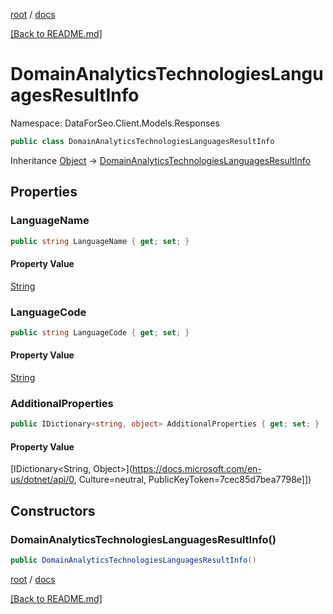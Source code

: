 [root](./../ "root") / [docs](./ "docs")

[[Back to README.md]](./../README.md "[Back to README.md]")

# DomainAnalyticsTechnologiesLanguagesResultInfo

Namespace: DataForSeo.Client.Models.Responses

```csharp
public class DomainAnalyticsTechnologiesLanguagesResultInfo
```

Inheritance [Object](https://docs.microsoft.com/en-us/dotnet/api/Object) → [DomainAnalyticsTechnologiesLanguagesResultInfo](./DomainAnalyticsTechnologiesLanguagesResultInfo.md)

## Properties

### **LanguageName**

```csharp
public string LanguageName { get; set; }
```

#### Property Value

[String](https://docs.microsoft.com/en-us/dotnet/api/String)<br>

### **LanguageCode**

```csharp
public string LanguageCode { get; set; }
```

#### Property Value

[String](https://docs.microsoft.com/en-us/dotnet/api/String)<br>

### **AdditionalProperties**

```csharp
public IDictionary<string, object> AdditionalProperties { get; set; }
```

#### Property Value

[IDictionary&lt;String, Object&gt;](https://docs.microsoft.com/en-us/dotnet/api/0, Culture=neutral, PublicKeyToken=7cec85d7bea7798e]])<br>

## Constructors

### **DomainAnalyticsTechnologiesLanguagesResultInfo()**

```csharp
public DomainAnalyticsTechnologiesLanguagesResultInfo()
```

[root](./../ "root") / [docs](./ "docs")

[[Back to README.md]](./../README.md "[Back to README.md]")